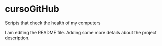# cursoGitHub
Scripts that check the health of my computers

I am editing the README file. Adding some more details
about the project description.
